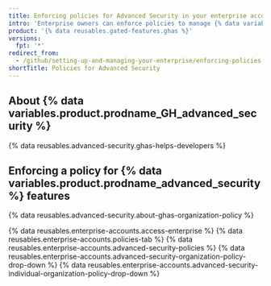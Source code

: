 ```yaml
---
title: Enforcing policies for Advanced Security in your enterprise account
intro: 'Enterprise owners can enforce policies to manage {% data variables.product.prodname_GH_advanced_security %} features for organizations owned by an enterprise account.'
product: '{% data reusables.gated-features.ghas %}'
versions:
  fpt: '*'
redirect_from:
  - /github/setting-up-and-managing-your-enterprise/enforcing-policies-for-advanced-security-in-your-enterprise-account
shortTitle: Policies for Advanced Security
---
```


## About {% data variables.product.prodname_GH_advanced_security %}

{% data reusables.advanced-security.ghas-helps-developers %}

## Enforcing a policy for {% data variables.product.prodname_advanced_security %} features

{% data reusables.advanced-security.about-ghas-organization-policy %}

{% data reusables.enterprise-accounts.access-enterprise %}
{% data reusables.enterprise-accounts.policies-tab %}
{% data reusables.enterprise-accounts.advanced-security-policies %}
{% data reusables.enterprise-accounts.advanced-security-organization-policy-drop-down %}
{% data reusables.enterprise-accounts.advanced-security-individual-organization-policy-drop-down %}
